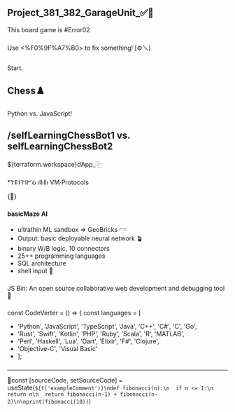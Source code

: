 ## Project_381_382_GarageUnit_✅🐸
This board game is #Error02
###
Use <%F0%9F%A7%B0> to fix something! [⚙️🪛]
###
Start.
## Chess♟️
###
Python vs. JavaScript!
###
/selfLearningChessBot1 vs. 
selfLearningChessBot2
-----------------------------
${terraform.workspace}dApp_⿻
###
*𐌕𐌄𐌔𐌕𐌉𐌍Ᏽ ıllıllı VM·Protocols

{🧰}

###
###
__basicMaze AI__
*  ultrathin ML sandbox => GeoBricks 𓏠
*  Output: basic deployable neural network 🪴
*  binary W/B logic, 10 connectors
*  25++ programming languages
*  SQL architecture
*  shell input 💉

###
###
JS Bin: 
An open source collaborative web development and debugging tool🚯

###
###
const CodeVerter = () => {
  const languages = [
-    'Python', 'JavaScript', 'TypeScript', 'Java', 'C++', 'C#', 'C', 'Go', 
-    'Rust', 'Swift', 'Kotlin', 'PHP', 'Ruby', 'Scala', 'R', 'MATLAB', 
-    'Perl', 'Haskell', 'Lua', 'Dart', 'Elixir', 'F#', 'Clojure', 
-    'Objective-C', 'Visual Basic'
-    ];
###
###
----------------------------------
🪮const [sourceCode, setSourceCode] = useState(`${t('exampleComment')}\ndef fibonacci(n):\n  if n <= 1:\n  return n\n  return fibonacci(n-1) + fibonacci(n-2)\n\nprint(fibonacci(10))`)

